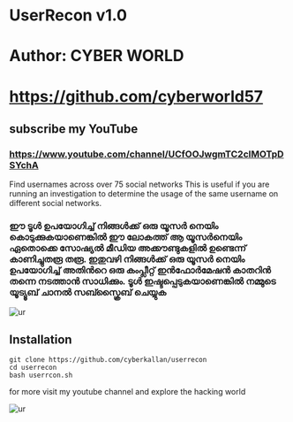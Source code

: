 # UserRecon v1.0
# Author: CYBER WORLD
# https://github.com/cyberworld57
## subscribe my YouTube 
### https://www.youtube.com/channel/UCfOOJwgmTC2clMOTpDSYchA

Find usernames across over 75 social networks
This is useful if you are running an investigation to determine the usage of the same username on different social networks.


### ഈ ടൂൾ ഉപയോഗിച്ച് നിങ്ങൾക്ക് ഒരു യൂസർ നെയിം കൊടുക്കുകയാണെങ്കിൽ ഈ ലോകത്ത് ആ യൂസർനെയിം ഏതൊക്കെ സോഷ്യൽ മീഡിയ അക്കൗണ്ടുകളിൽ ഉണ്ടെന്ന് കാണിച്ചുതരൂ തരൂ. ഇതുവഴി നിങ്ങൾക്ക് ഒരു യൂസർ നെയിം ഉപയോഗിച്ച് അതിൻറെ ഒരു കംപ്ലീറ്റ് ഇൻഫോർമേഷൻ കാതറിൻ തന്നെ നടത്താൻ സാധിക്കും. ടൂൾ ഇഷ്ടപ്പെടുകയാണെങ്കിൽ നമ്മുടെ യൂട്യൂബ് ചാനൽ സബ്സ്ക്രൈബ് ചെയ്യുക 


![ur](https://user-images.githubusercontent.com/56509491/67074171-2fc7d000-f1a6-11e9-8d42-c617ed55378b.JPG)

## Installation

``` 
git clone https://github.com/cyberkallan/userrecon
cd userrecon
bash userrcon.sh

```

for more visit my youtube channel and explore the hacking world


![ur](https://user-images.githubusercontent.com/56509491/66862492-9e423d80-efae-11e9-8b2f-004d5381297a.png)
